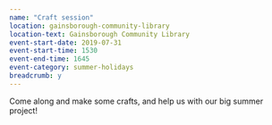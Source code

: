 ```yaml
---
name: "Craft session"
location: gainsborough-community-library
location-text: Gainsborough Community Library
event-start-date: 2019-07-31
event-start-time: 1530
event-end-time: 1645
event-category: summer-holidays
breadcrumb: y
---
```


Come along and make some crafts, and help us with our big summer project!

